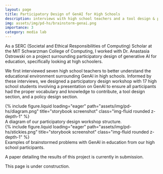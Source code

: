 ```yaml
---
layout: page
title: Participatory Design of GenAI for High Schools
description: interviews with high school teachers and a tool design & policy workshop with high school students
img: assets/img/pd-hs/brainstorm-genai.png
importance: 3
category: media lab
---
```


As a SERC (Societal and Ethical Responsibilities of Computing) Scholar at the MIT Schwarzman College of Computing, I worked with Dr. Anastasia Ostrowski on a project surrounding participatory design of generative AI for education, specifically looking at high schoolers.

We first interviewed seven high school teachers to better understand the educational environment surrounding GenAI in high schools. Informed by these interviews, we designed a participatory design workshop with 17 high school students involving a presentation on GenAI to ensure all participants had the proper vocabulary and knowledge to contribute, a tool design section, and a policy design section.

<div class="row">
    <div class="col-sm mt-3 mt-md-0">
        {% include figure.liquid loading="eager" path="assets/img/pd-hs/diagram.png" title="storybook screenshot" class="img-fluid rounded z-depth-1" %}
    </div>
</div>
<div class="caption">
    A diagram of our participatory design workshop structure.
</div>

<div class="row">
    <div class="col-sm mt-3 mt-md-0">
        {% include figure.liquid loading="eager" path="assets/img/pd-hs/stickies.png" title="storybook screenshot" class="img-fluid rounded z-depth-1" %}
    </div>
</div>
<div class="caption">
    Examples of brainstormed problems with GenAI in education from our high school participants.
</div>

A paper detailing the results of this project is currently in submission.

This page is under construction.
